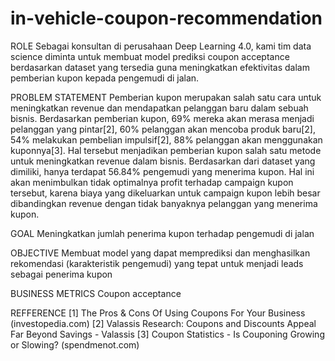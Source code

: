 # in-vehicle-coupon-recommendation
ROLE
Sebagai konsultan di perusahaan Deep Learning 4.0, kami tim data science diminta untuk membuat model prediksi coupon acceptance berdasarkan dataset yang tersedia guna meningkatkan efektivitas dalam pemberian kupon kepada pengemudi di jalan.

PROBLEM STATEMENT
Pemberian kupon merupakan salah satu cara untuk meningkatkan revenue dan mendapatkan pelanggan baru dalam sebuah bisnis. Berdasarkan pemberian kupon, 69% mereka akan merasa menjadi pelanggan yang pintar[2], 60% pelanggan akan mencoba produk baru[2], 54% melakukan pembelian impulsif[2], 88% pelanggan akan menggunakan kuponnya[3]. Hal tersebut menjadikan pemberian kupon salah satu metode untuk meningkatkan revenue dalam bisnis.
Berdasarkan dari dataset yang dimiliki, hanya terdapat 56.84% pengemudi yang menerima kupon. Hal ini akan menimbulkan tidak optimalnya profit terhadap campaign kupon tersebut, karena biaya yang dikeluarkan untuk campaign kupon lebih besar dibandingkan revenue dengan tidak banyaknya pelanggan yang menerima kupon.

GOAL
Meningkatkan jumlah penerima kupon terhadap pengemudi di jalan

OBJECTIVE
Membuat model yang dapat memprediksi dan menghasilkan rekomendasi (karakteristik pengemudi) yang tepat untuk menjadi leads sebagai penerima kupon

BUSINESS METRICS
Coupon acceptance

REFFERENCE
[1] The Pros & Cons Of Using Coupons For Your Business (investopedia.com)
[2] Valassis Research: Coupons and Discounts Appeal Far Beyond Savings - Valassis
[3] Coupon Statistics - Is Couponing Growing or Slowing? (spendmenot.com)
